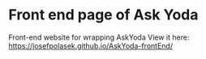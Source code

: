 # Front end page of Ask Yoda
Front-end website  for wrapping AskYoda
View it here: https://josefpolasek.github.io/AskYoda-frontEnd/